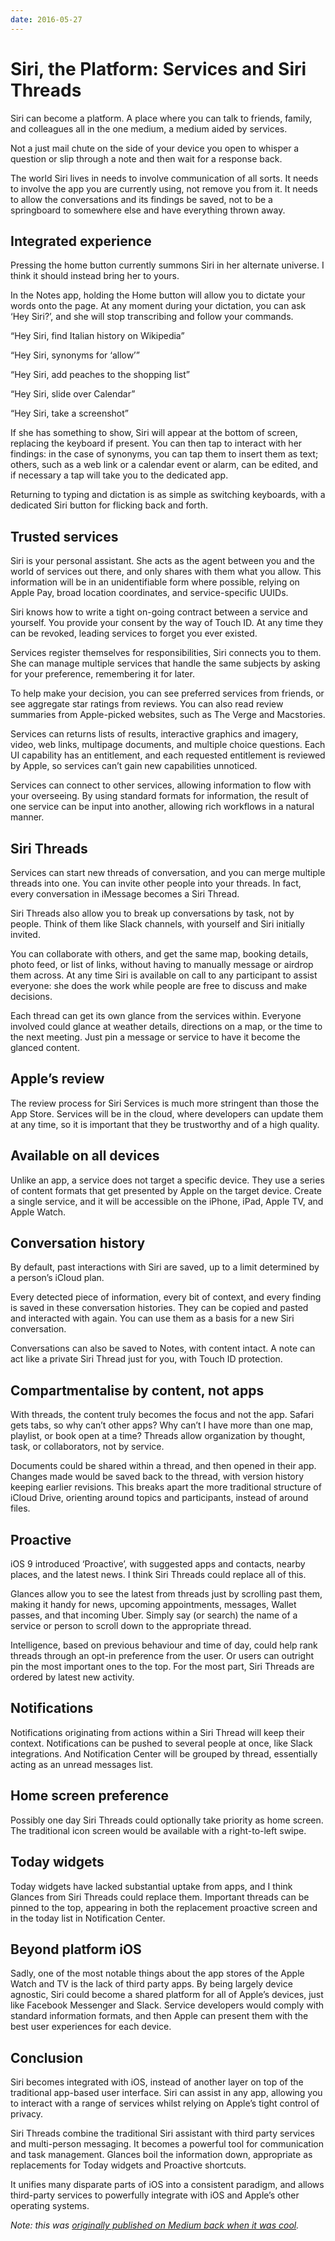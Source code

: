 ```yaml
---
date: 2016-05-27
---
```


# Siri, the Platform: Services and Siri Threads

Siri can become a platform. A place where you can talk to friends, family, and colleagues all in the one medium, a medium aided by services.

Not a just mail chute on the side of your device you open to whisper a question or slip through a note and then wait for a response back.

The world Siri lives in needs to involve communication of all sorts. It needs to involve the app you are currently using, not remove you from it. It needs to allow the conversations and its findings be saved, not to be a springboard to somewhere else and have everything thrown away.

## Integrated experience

Pressing the home button currently summons Siri in her alternate universe. I think it should instead bring her to yours.

In the Notes app, holding the Home button will allow you to dictate your words onto the page. At any moment during your dictation, you can ask ‘Hey Siri?’, and she will stop transcribing and follow your commands.

“Hey Siri, find Italian history on Wikipedia”

“Hey Siri, synonyms for ‘allow’”

“Hey Siri, add peaches to the shopping list”

“Hey Siri, slide over Calendar”

“Hey Siri, take a screenshot”

If she has something to show, Siri will appear at the bottom of screen, replacing the keyboard if present. You can then tap to interact with her findings: in the case of synonyms, you can tap them to insert them as text; others, such as a web link or a calendar event or alarm, can be edited, and if necessary a tap will take you to the dedicated app.

Returning to typing and dictation is as simple as switching keyboards, with a dedicated Siri button for flicking back and forth.

## Trusted services

Siri is your personal assistant. She acts as the agent between you and the world of services out there, and only shares with them what you allow. This information will be in an unidentifiable form where possible, relying on Apple Pay, broad location coordinates, and service-specific UUIDs.

Siri knows how to write a tight on-going contract between a service and yourself. You provide your consent by the way of Touch ID. At any time they can be revoked, leading services to forget you ever existed.

Services register themselves for responsibilities, Siri connects you to them. She can manage multiple services that handle the same subjects by asking for your preference, remembering it for later.

To help make your decision, you can see preferred services from friends, or see aggregate star ratings from reviews. You can also read review summaries from Apple-picked websites, such as The Verge and Macstories.

Services can returns lists of results, interactive graphics and imagery, video, web links, multipage documents, and multiple choice questions. Each UI capability has an entitlement, and each requested entitlement is reviewed by Apple, so services can’t gain new capabilities unnoticed.

Services can connect to other services, allowing information to flow with your overseeing. By using standard formats for information, the result of one service can be input into another, allowing rich workflows in a natural manner.

## Siri Threads

Services can start new threads of conversation, and you can merge multiple threads into one. You can invite other people into your threads. In fact, every conversation in iMessage becomes a Siri Thread.

Siri Threads also allow you to break up conversations by task, not by people. Think of them like Slack channels, with yourself and Siri initially invited.

You can collaborate with others, and get the same map, booking details, photo feed, or list of links, without having to manually message or airdrop them across. At any time Siri is available on call to any participant to assist everyone: she does the work while people are free to discuss and make decisions.

Each thread can get its own glance from the services within. Everyone involved could glance at weather details, directions on a map, or the time to the next meeting. Just pin a message or service to have it become the glanced content.

## Apple’s review

The review process for Siri Services is much more stringent than those the App Store. Services will be in the cloud, where developers can update them at any time, so it is important that they be trustworthy and of a high quality.

## Available on all devices

Unlike an app, a service does not target a specific device. They use a series of content formats that get presented by Apple on the target device. Create a single service, and it will be accessible on the iPhone, iPad, Apple TV, and Apple Watch.

## Conversation history

By default, past interactions with Siri are saved, up to a limit determined by a person’s iCloud plan.

Every detected piece of information, every bit of context, and every finding is saved in these conversation histories. They can be copied and pasted and interacted with again. You can use them as a basis for a new Siri conversation.

Conversations can also be saved to Notes, with content intact. A note can act like a private Siri Thread just for you, with Touch ID protection.

## Compartmentalise by content, not apps

With threads, the content truly becomes the focus and not the app. Safari gets tabs, so why can’t other apps? Why can’t I have more than one map, playlist, or book open at a time? Threads allow organization by thought, task, or collaborators, not by service.

Documents could be shared within a thread, and then opened in their app. Changes made would be saved back to the thread, with version history keeping earlier revisions. This breaks apart the more traditional structure of iCloud Drive, orienting around topics and participants, instead of around files.

## Proactive

iOS 9 introduced ‘Proactive’, with suggested apps and contacts, nearby places, and the latest news. I think Siri Threads could replace all of this.

Glances allow you to see the latest from threads just by scrolling past them, making it handy for news, upcoming appointments, messages, Wallet passes, and that incoming Uber. Simply say (or search) the name of a service or person to scroll down to the appropriate thread.

Intelligence, based on previous behaviour and time of day, could help rank threads through an opt-in preference from the user. Or users can outright pin the most important ones to the top. For the most part, Siri Threads are ordered by latest new activity.

## Notifications

Notifications originating from actions within a Siri Thread will keep their context. Notifications can be pushed to several people at once, like Slack integrations. And Notification Center will be grouped by thread, essentially acting as an unread messages list.

## Home screen preference

Possibly one day Siri Threads could optionally take priority as home screen. The traditional icon screen would be available with a right-to-left swipe.

## Today widgets

Today widgets have lacked substantial uptake from apps, and I think Glances from Siri Threads could replace them. Important threads can be pinned to the top, appearing in both the replacement proactive screen and in the today list in Notification Center.

## Beyond platform iOS

Sadly, one of the most notable things about the app stores of the Apple Watch and TV is the lack of third party apps. By being largely device agnostic, Siri could become a shared platform for all of Apple’s devices, just like Facebook Messenger and Slack. Service developers would comply with standard information formats, and then Apple can present them with the best user experiences for each device.

## Conclusion

Siri becomes integrated with iOS, instead of another layer on top of the traditional app-based user interface. Siri can assist in any app, allowing you to interact with a range of services whilst relying on Apple’s tight control of privacy.

Siri Threads combine the traditional Siri assistant with third party services and multi-person messaging. It becomes a powerful tool for communication and task management. Glances boil the information down, appropriate as replacements for Today widgets and Proactive shortcuts.

It unifies many disparate parts of iOS into a consistent paradigm, and allows third-party services to powerfully integrate with iOS and Apple’s other operating systems.

*Note: this was [originally published on Medium back when it was cool](https://medium.com/@concreteniche/siri-the-new-platform-deec9cc4d5db).*
